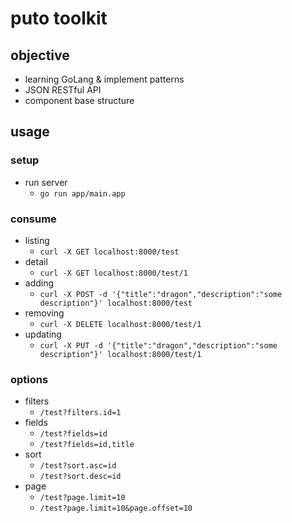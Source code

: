 # puto toolkit

## objective
- learning GoLang & implement patterns
- JSON RESTful API
- component base structure

## usage
### setup
- run server
    - `go run app/main.app`

### consume
- listing
    - `curl -X GET localhost:8000/test`
- detail
    - `curl -X GET localhost:8000/test/1`
- adding
    - `curl -X POST -d '{"title":"dragon","description":"some description"}' localhost:8000/test`
- removing
    - `curl -X DELETE localhost:8000/test/1`
- updating
    - `curl -X PUT -d '{"title":"dragon","description":"some description"}' localhost:8000/test/1`

### options
- filters
    - `/test?filters.id=1`
- fields
    - `/test?fields=id`
    - `/test?fields=id,title`
- sort
    - `/test?sort.asc=id`
    - `/test?sort.desc=id`
- page
    - `/test?page.limit=10`
    - `/test?page.limit=10&page.offset=10`
